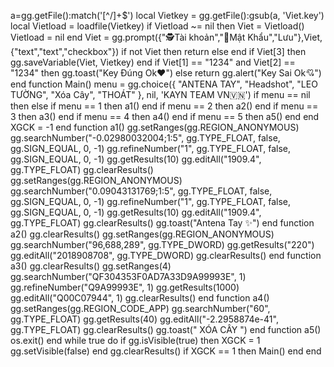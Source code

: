 a=gg.getFile():match('[^/]+$')
local Vietkey = gg.getFile():gsub(a, 'Viet.key')
local Vietload = loadfile(Vietkey)
if Vietload ~= nil then
  Viet = Vietload()
  Vietload = nil
end
Viet = gg.prompt({"🕵️Tài khoản","🔐Mật Khẩu","Lưu"},Viet,{"text","text","checkbox"})
if not Viet then return else end
if Viet[3] then gg.saveVariable(Viet, Vietkey) end
if Viet[1] == "1234" and Viet[2] == "1234" then gg.toast("Key Đúng Ok♥️") else return gg.alert("Key Sai Ok💘") 
end
function Main()
menu = gg.choice({
"ANTENA TAY",
"Headshot",
"LEO TƯỜNG",
"Xóa Cây",
"THOÁT"
}, nil, 'KAYN TEAM VN🇻🇳')
if menu == nil then else
if menu == 1 then a1() end
if menu == 2 then a2() end
if menu == 3 then a3() end
if menu == 4 then a4() end
if menu == 5 then a5() end
end
XGCK = -1
end
function a1()
gg.setRanges(gg.REGION_ANONYMOUS)
    gg.searchNumber("-0.02980032004;1:5", gg.TYPE_FLOAT, false, gg.SIGN_EQUAL, 0, -1)
    gg.refineNumber("1", gg.TYPE_FLOAT, false, gg.SIGN_EQUAL, 0, -1)
    gg.getResults(10)
    gg.editAll("1909.4", gg.TYPE_FLOAT)
    gg.clearResults()
    gg.setRanges(gg.REGION_ANONYMOUS)
    gg.searchNumber("0.09043131769;1:5", gg.TYPE_FLOAT, false, gg.SIGN_EQUAL, 0, -1)
    gg.refineNumber("1", gg.TYPE_FLOAT, false, gg.SIGN_EQUAL, 0, -1)
    gg.getResults(10)
    gg.editAll("1909.4", gg.TYPE_FLOAT)
    gg.clearResults()
    gg.toast("Antena Tay ✨")
end
function a2()
gg.clearResults()
gg.setRanges(gg.REGION_ANONYMOUS)
gg.searchNumber("96,688,289", gg.TYPE_DWORD)
gg.getResults("220")
gg.editAll("2018908708", gg.TYPE_DWORD)
gg.clearResults()
end
function a3()
gg.clearResults()
gg.setRanges(4)
gg.searchNumber("QF304353F0AD7A33D9A99993E", 1)
gg.refineNumber("Q9A99993E", 1)
gg.getResults(1000)
gg.editAll("Q00C07944", 1)
gg.clearResults()
end
function a4()
gg.setRanges(gg.REGION_CODE_APP)
  gg.searchNumber("60", gg.TYPE_FLOAT)
  gg.getResults(40)
  gg.editAll("-2.2958874e-41", gg.TYPE_FLOAT)
  gg.clearResults()
  gg.toast(" XÓA CÂY ") 
end
function a5()
os.exit()
end
while true do
if gg.isVisible(true) then
XGCK = 1
gg.setVisible(false)
end
gg.clearResults()
if XGCK == 1 then Main() end
end
 